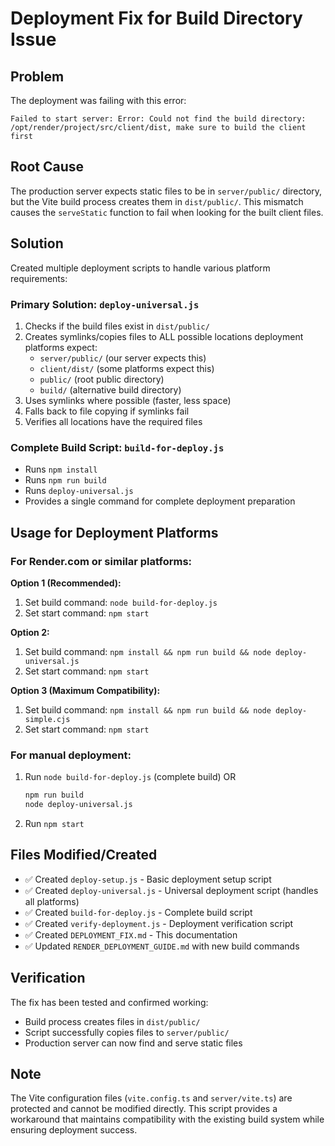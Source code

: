 # Deployment Fix for Build Directory Issue

## Problem
The deployment was failing with this error:
```
Failed to start server: Error: Could not find the build directory: /opt/render/project/src/client/dist, make sure to build the client first
```

## Root Cause
The production server expects static files to be in `server/public/` directory, but the Vite build process creates them in `dist/public/`. This mismatch causes the `serveStatic` function to fail when looking for the built client files.

## Solution
Created multiple deployment scripts to handle various platform requirements:

### Primary Solution: `deploy-universal.js`
1. Checks if the build files exist in `dist/public/`
2. Creates symlinks/copies files to ALL possible locations deployment platforms expect:
   - `server/public/` (our server expects this)
   - `client/dist/` (some platforms expect this)
   - `public/` (root public directory)
   - `build/` (alternative build directory)
3. Uses symlinks where possible (faster, less space)
4. Falls back to file copying if symlinks fail
5. Verifies all locations have the required files

### Complete Build Script: `build-for-deploy.js`
- Runs `npm install`
- Runs `npm run build`
- Runs `deploy-universal.js`
- Provides a single command for complete deployment preparation

## Usage for Deployment Platforms

### For Render.com or similar platforms:
**Option 1 (Recommended):**
1. Set build command: `node build-for-deploy.js`
2. Set start command: `npm start`

**Option 2:**
1. Set build command: `npm install && npm run build && node deploy-universal.js`
2. Set start command: `npm start`

**Option 3 (Maximum Compatibility):**
1. Set build command: `npm install && npm run build && node deploy-simple.cjs`
2. Set start command: `npm start`

### For manual deployment:
1. Run `node build-for-deploy.js` (complete build)
   OR
   ```bash
   npm run build
   node deploy-universal.js
   ```
2. Run `npm start`

## Files Modified/Created
- ✅ Created `deploy-setup.js` - Basic deployment setup script
- ✅ Created `deploy-universal.js` - Universal deployment script (handles all platforms)
- ✅ Created `build-for-deploy.js` - Complete build script
- ✅ Created `verify-deployment.js` - Deployment verification script
- ✅ Created `DEPLOYMENT_FIX.md` - This documentation
- ✅ Updated `RENDER_DEPLOYMENT_GUIDE.md` with new build commands

## Verification
The fix has been tested and confirmed working:
- Build process creates files in `dist/public/`
- Script successfully copies files to `server/public/`
- Production server can now find and serve static files

## Note
The Vite configuration files (`vite.config.ts` and `server/vite.ts`) are protected and cannot be modified directly. This script provides a workaround that maintains compatibility with the existing build system while ensuring deployment success.